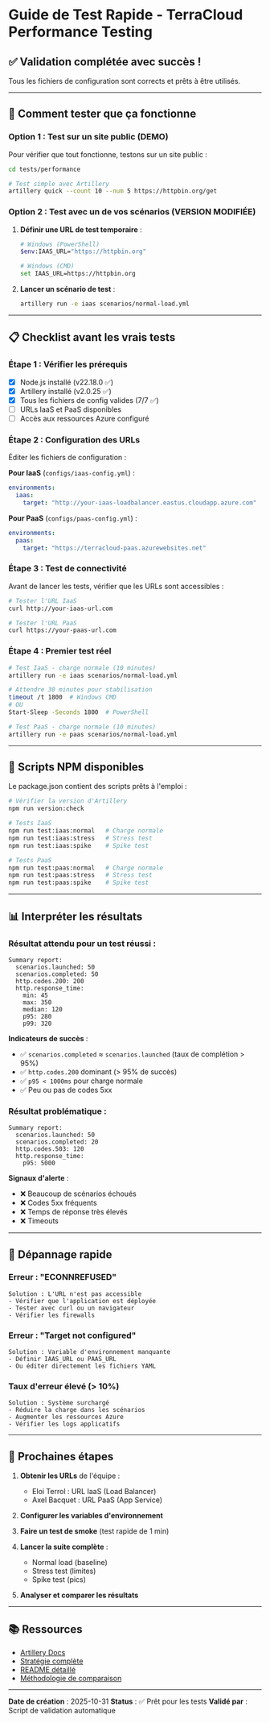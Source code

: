 # Guide de Test Rapide - TerraCloud Performance Testing

## ✅ Validation complétée avec succès !

Tous les fichiers de configuration sont corrects et prêts à être utilisés.

---

## 🚀 Comment tester que ça fonctionne

### Option 1 : Test sur un site public (DEMO)

Pour vérifier que tout fonctionne, testons sur un site public :

```bash
cd tests/performance

# Test simple avec Artillery
artillery quick --count 10 --num 5 https://httpbin.org/get
```

### Option 2 : Test avec un de vos scénarios (VERSION MODIFIÉE)

1. **Définir une URL de test temporaire** :
   ```bash
   # Windows (PowerShell)
   $env:IAAS_URL="https://httpbin.org"

   # Windows (CMD)
   set IAAS_URL=https://httpbin.org
   ```

2. **Lancer un scénario de test** :
   ```bash
   artillery run -e iaas scenarios/normal-load.yml
   ```

---

## 📋 Checklist avant les vrais tests

### Étape 1 : Vérifier les prérequis
- [x] Node.js installé (v22.18.0 ✅)
- [x] Artillery installé (v2.0.25 ✅)
- [x] Tous les fichiers de config valides (7/7 ✅)
- [ ] URLs IaaS et PaaS disponibles
- [ ] Accès aux ressources Azure configuré

### Étape 2 : Configuration des URLs

Éditer les fichiers de configuration :

**Pour IaaS** (`configs/iaas-config.yml`) :
```yaml
environments:
  iaas:
    target: "http://your-iaas-loadbalancer.eastus.cloudapp.azure.com"
```

**Pour PaaS** (`configs/paas-config.yml`) :
```yaml
environments:
  paas:
    target: "https://terracloud-paas.azurewebsites.net"
```

### Étape 3 : Test de connectivité

Avant de lancer les tests, vérifier que les URLs sont accessibles :

```bash
# Tester l'URL IaaS
curl http://your-iaas-url.com

# Tester l'URL PaaS
curl https://your-paas-url.com
```

### Étape 4 : Premier test réel

```bash
# Test IaaS - charge normale (10 minutes)
artillery run -e iaas scenarios/normal-load.yml

# Attendre 30 minutes pour stabilisation
timeout /t 1800  # Windows CMD
# OU
Start-Sleep -Seconds 1800  # PowerShell

# Test PaaS - charge normale (10 minutes)
artillery run -e paas scenarios/normal-load.yml
```

---

## 🔧 Scripts NPM disponibles

Le package.json contient des scripts prêts à l'emploi :

```bash
# Vérifier la version d'Artillery
npm run version:check

# Tests IaaS
npm run test:iaas:normal   # Charge normale
npm run test:iaas:stress   # Stress test
npm run test:iaas:spike    # Spike test

# Tests PaaS
npm run test:paas:normal   # Charge normale
npm run test:paas:stress   # Stress test
npm run test:paas:spike    # Spike test
```

---

## 📊 Interpréter les résultats

### Résultat attendu pour un test réussi :

```
Summary report:
  scenarios.launched: 50
  scenarios.completed: 50
  http.codes.200: 200
  http.response_time:
    min: 45
    max: 350
    median: 120
    p95: 280
    p99: 320
```

**Indicateurs de succès** :
- ✅ `scenarios.completed` ≈ `scenarios.launched` (taux de complétion > 95%)
- ✅ `http.codes.200` dominant (> 95% de succès)
- ✅ `p95 < 1000ms` pour charge normale
- ✅ Peu ou pas de codes 5xx

### Résultat problématique :

```
Summary report:
  scenarios.launched: 50
  scenarios.completed: 20
  http.codes.503: 120
  http.response_time:
    p95: 5000
```

**Signaux d'alerte** :
- ❌ Beaucoup de scénarios échoués
- ❌ Codes 5xx fréquents
- ❌ Temps de réponse très élevés
- ❌ Timeouts

---

## 🐛 Dépannage rapide

### Erreur : "ECONNREFUSED"
```
Solution : L'URL n'est pas accessible
- Vérifier que l'application est déployée
- Tester avec curl ou un navigateur
- Vérifier les firewalls
```

### Erreur : "Target not configured"
```
Solution : Variable d'environnement manquante
- Définir IAAS_URL ou PAAS_URL
- Ou éditer directement les fichiers YAML
```

### Taux d'erreur élevé (> 10%)
```
Solution : Système surchargé
- Réduire la charge dans les scénarios
- Augmenter les ressources Azure
- Vérifier les logs applicatifs
```

---

## 📝 Prochaines étapes

1. **Obtenir les URLs** de l'équipe :
   - Eloi Terrol : URL IaaS (Load Balancer)
   - Axel Bacquet : URL PaaS (App Service)

2. **Configurer les variables d'environnement**

3. **Faire un test de smoke** (test rapide de 1 min)

4. **Lancer la suite complète** :
   - Normal load (baseline)
   - Stress test (limites)
   - Spike test (pics)

5. **Analyser et comparer les résultats**

---

## 📚 Ressources

- [Artillery Docs](https://www.artillery.io/docs)
- [Stratégie complète](../../docs/performance-plan/strategy.md)
- [README détaillé](./README.md)
- [Méthodologie de comparaison](../../docs/performance-plan/COMPARISON_METHODOLOGY.md)

---

**Date de création** : 2025-10-31
**Status** : ✅ Prêt pour les tests
**Validé par** : Script de validation automatique
